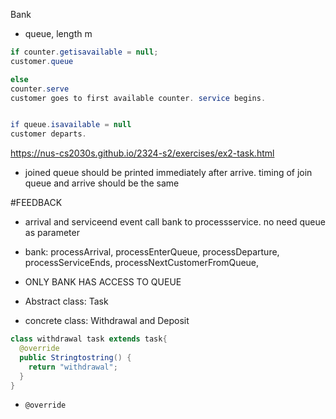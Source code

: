 Bank
- queue, length m

```Java
if counter.getisavailable = null; 
customer.queue

else 
counter.serve
customer goes to first available counter. service begins. 


if queue.isavailable = null
customer departs. 
```

https://nus-cs2030s.github.io/2324-s2/exercises/ex2-task.html

- joined queue should be printed immediately after arrive. timing of join queue and arrive should be the same

#FEEDBACK 
- arrival and serviceend event call bank to processservice. no need queue as parameter
- bank: processArrival, processEnterQueue, processDeparture, processServiceEnds, processNextCustomerFromQueue,
- ONLY BANK HAS ACCESS TO QUEUE

- Abstract class: Task
- concrete class: Withdrawal and Deposit
```Java
class withdrawal task extends task{
  @override
  public Stringtostring() {
    return "withdrawal";
  }
}
```
- `@override`


